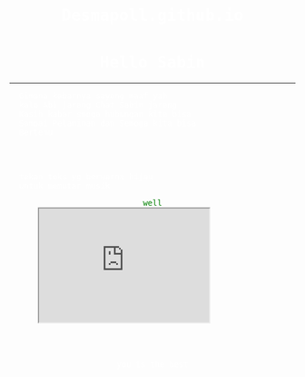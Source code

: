 # Desmapoll.github.io
<!DOCTYPE html>
<html>

<head>
  <meta charset="UTF-8">
  <meta name="viewport" content="width=device-width, initial-scale=1">
  <title></title>
</head>
<style>
    body{
      color: white;
      font-family: monospace;
    }
    h1{
      text-align: center;
      margin-top: 50px;
    }
    pre{
      margin-top: 0px;
      content: justify;
    }
    #button{
      text-align: center;
      color: green;
    }
    #musik{
     align-self: center;
     margin-left: 10%;
    }
    footer{
      
    }
    html {
  background: red;
  animation: mymove 5s infinite;
  }

@keyframes mymove {
  from {background-color: deeppink;}
  to {background-color: pink;}
  repeat pink-deeppink-pink
  
}
</style>

<body>
  <div id="myDIV">
<h1><b>Hello Sabin</b></h1>
  </div>
<hr style="color: blueviolet;">
<pre>
  Gimana kabarnya sayang maaf yah
  kalo Abi jarang Chat Sabin jarang
  Kasih kabar smoga hubungan kita bisa
  Sampai Pelaminan dan Semoga kita bisa
  Bertemu
</pre>
<br>
<br>
<br>
<pre>
  tekan teks yg berwarna hijau 
  untuk memutar musik
</pre>
<div id="button" onclick="goToShow()">
  well</div>
<iframe id="musik" width="300" height="200"
src="https://youtube.com/embed/jhcmraki6OU">
</iframe>



<script>
musik.style.display = "none";

  const goToShow = () => {
    musik.style.display = "block";
  }
</script>
<br>
<br><br><br><br>
</body>
<footer style="text-align: center;">
  you is the best
</footer>
</html>
